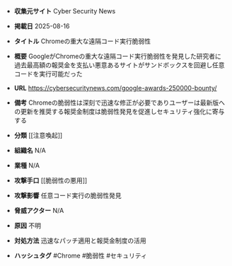 - **収集元サイト**
Cyber Security News

- **掲載日**
2025-08-16

- **タイトル**
Chromeの重大な遠隔コード実行脆弱性

- **概要**
GoogleがChromeの重大な遠隔コード実行脆弱性を発見した研究者に過去最高額の報奨金を支払い悪意あるサイトがサンドボックスを回避し任意コードを実行可能だった

- **URL**
https://cybersecuritynews.com/google-awards-250000-bounty/

- **備考**
Chromeの脆弱性は深刻で迅速な修正が必要でありユーザーは最新版への更新を推奨する報奨金制度は脆弱性発見を促進しセキュリティ強化に寄与する

- **分類**
[[注意喚起]]

- **組織名**
N/A

- **業種**
N/A

- **攻撃手口**
[[脆弱性の悪用]]

- **攻撃影響**
任意コード実行の脆弱性発見

- **脅威アクター**
N/A

- **原因**
不明

- **対処方法**
迅速なパッチ適用と報奨金制度の活用

- **ハッシュタグ**
#Chrome #脆弱性 #セキュリティ

